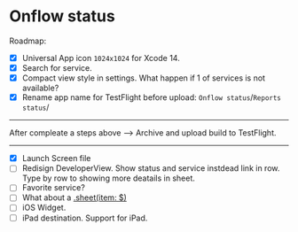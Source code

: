 # Onflow status

Roadmap:

- [x] Universal App icon `1024x1024` for Xcode 14.
- [x] Search for service.
- [x] Compact view style in settings. What happen if 1 of services is not available?
- [x] Rename app name for TestFlight before upload: `Onflow status`/`Reports status`/
---
After compleate a steps above —> Archive and upload build to TestFlight.

---

- [x] Launch Screen file
- [ ] Redisign DeveloperView. Show status and service instdead link in row. Type by row to showing more deatails in sheet.
- [ ] Favorite service?
- [ ] What about a [.sheet(item: $)](https://developer.apple.com/documentation/swiftui/form/sheet(item:ondismiss:content:))
- [ ] iOS Widget.
- [ ] iPad destination. Support for iPad.
